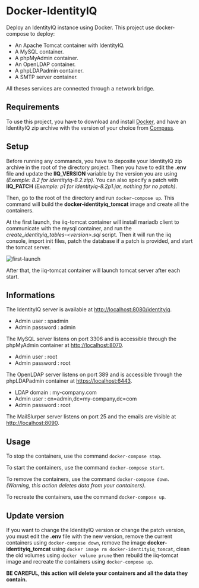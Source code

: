 # Docker-IdentityIQ
Deploy an IdentityIQ instance using Docker. This project use docker-compose to deploy:
* An Apache Tomcat container with IdentityIQ.
* A MySQL container.
* A phpMyAdmin container.
* An OpenLDAP container.
* A phpLDAPadmin container.
* A SMTP server container.

All theses services are connected through a network bridge.

## Requirements

To use this project, you have to download and install [Docker](https://www.docker.com/get-started), and have an IdentityIQ zip archive with the version of your choice from [Compass](https://community.sailpoint.com/t5/IdentityIQ-Server-Software/ct-p/IdentityIQ).

## Setup

Before running any commands, you have to deposite your IdentityIQ zip archive in the root of the directory project. Then you have to edit the **.env** file and update the **IIQ_VERSION** variable by the version you are using *(Exemple: 8.2 for identityiq-8.2.zip)*. You can also specify a patch with **IIQ_PATCH** *(Exemple: p1 for identityiq-8.2p1.jar, nothing for no patch)*.

Then, go to the root of the directory and run `docker-compose up`. This command will build the **docker-identityiq_tomcat** image and create all the containers.

At the first launch, the iiq-tomcat container will install mariadb client to communicate with the mysql container, and run the *create_identityiq_tables-\<version\>.sql* script. Then it will run the iiq console, import init files, patch the database if a patch is provided, and start the tomcat server.

![first-launch](https://user-images.githubusercontent.com/23320254/149496381-6e65d475-3312-4f7b-acbc-33131798ecf9.png)
  
After that, the iiq-tomcat container will launch tomcat server after each start.

## Informations

The IdentityIQ server is available at [http://localhost:8080/identityiq](http://localhost:8080/identityiq).
* Admin user : spadmin
* Admin password : admin

The MySQL server listens on port 3306 and is accessible through the phpMyAdmin container at [http://localhost:8070](http://localhost:8070).
* Admin user : root
* Admin password : root

The OpenLDAP server listens on port 389 and is accessible through the phpLDAPadmin container at [https://localhost:6443](https://localhost:6443).
* LDAP domain : my-company.com
* Admin user : cn=admin,dc=my-company,dc=com
* Admin password : root

The MailSlurper server listens on port 25 and the emails are visible at [http://localhost:8090](http://localhost:8090).

## Usage

To stop the containers, use the command `docker-compose stop`.

To start the containers, use the command `docker-compose start`.

To remove the containers, use the command `docker-compose down`. *(Warning, this action deletes data from your containers)*.

To recreate the containers, use the command `docker-compose up`.

## Update version

If you want to change the IdentityIQ version or change the patch version, you must edit the **.env** file with the new version, remove the current containers using `docker-compose down`, remove the image **docker-identityiq_tomcat** using `docker image rm docker-identityiq_tomcat`, clean the old volumes using `docker volume prune` then rebuild the iiq-tomcat image and recreate the containers using `docker-compose up`.

**BE CAREFUL, this action will delete your containers and all the data they contain.**
